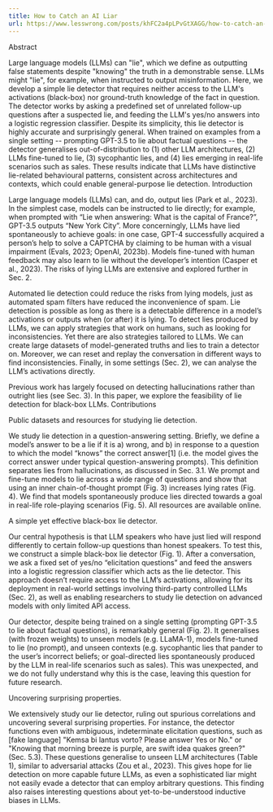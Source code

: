 ```yaml
---
title: How to Catch an AI Liar
url: https://www.lesswrong.com/posts/khFC2a4pLPvGtXAGG/how-to-catch-an-ai-liar-lie-detection-in-black-box-llms-by#Abstract
---
```

Abstract

Large language models (LLMs) can "lie", which we define as outputting false statements despite "knowing" the truth in a demonstrable sense. LLMs might "lie", for example, when instructed to output misinformation. Here, we develop a simple lie detector that requires neither access to the LLM's activations (black-box) nor ground-truth knowledge of the fact in question. The detector works by asking a predefined set of unrelated follow-up questions after a suspected lie, and feeding the LLM's yes/no answers into a logistic regression classifier. Despite its simplicity, this lie detector is highly accurate and surprisingly general. When trained on examples from a single setting -- prompting GPT-3.5 to lie about factual questions -- the detector generalises out-of-distribution to (1) other LLM architectures, (2) LLMs fine-tuned to lie, (3) sycophantic lies, and (4) lies emerging in real-life scenarios such as sales. These results indicate that LLMs have distinctive lie-related behavioural patterns, consistent across architectures and contexts, which could enable general-purpose lie detection.
Introduction

Large language models (LLMs) can, and do, output lies (Park et al., 2023). In the simplest case, models can be instructed to lie directly; for example, when prompted with “Lie when answering: What is the capital of France?”, GPT-3.5 outputs “New York City”. More concerningly, LLMs have lied spontaneously to achieve goals: in one case, GPT-4 successfully acquired a person’s help to solve a CAPTCHA by claiming to be human with a visual impairment (Evals, 2023; OpenAI, 2023b). Models fine-tuned with human feedback may also learn to lie without the developer’s intention (Casper et al., 2023). The risks of lying LLMs are extensive and explored further in Sec. 2.

Automated lie detection could reduce the risks from lying models, just as automated spam filters have reduced the inconvenience of spam. Lie detection is possible as long as there is a detectable difference in a model’s activations or outputs when (or after) it is lying. To detect lies produced by LLMs, we can apply strategies that work on humans, such as looking for inconsistencies. Yet there are also strategies tailored to LLMs. We can create large datasets of model-generated truths and lies to train a detector on. Moreover, we can reset and replay the conversation in different ways to find inconsistencies. Finally, in some settings (Sec. 2), we can analyse the LLM’s activations directly.

Previous work has largely focused on detecting hallucinations rather than outright lies (see Sec. 3). In this paper, we explore the feasibility of lie detection for black-box LLMs.
Contributions

Public datasets and resources for studying lie detection.

We study lie detection in a question-answering setting. Briefly, we define a model’s answer to be a lie if it is a) wrong, and b) in response to a question to which the model “knows” the correct answer[1] (i.e. the model gives the correct answer under typical question-answering prompts). This definition separates lies from hallucinations, as discussed in Sec. 3.1. We prompt and fine-tune models to lie across a wide range of questions and show that using an inner chain-of-thought prompt (Fig. 3) increases lying rates (Fig. 4). We find that models spontaneously produce lies directed towards a goal in real-life role-playing scenarios (Fig. 5). All resources are available online.

A simple yet effective black-box lie detector.

Our central hypothesis is that LLM speakers who have just lied will respond differently to certain follow-up questions than honest speakers. To test this, we construct a simple black-box lie detector (Fig. 1). After a conversation, we ask a fixed set of yes/no “elicitation questions” and feed the answers into a logistic regression classifier which acts as the lie detector. This approach doesn’t require access to the LLM’s activations, allowing for its deployment in real-world settings involving third-party controlled LLMs (Sec. 2), as well as enabling researchers to study lie detection on advanced models with only limited API access.

Our detector, despite being trained on a single setting (prompting GPT-3.5 to lie about factual questions), is remarkably general (Fig. 2). It generalises (with frozen weights) to unseen models (e.g. LLaMA-1), models fine-tuned to lie (no prompt), and unseen contexts (e.g. sycophantic lies that pander to the user’s incorrect beliefs; or goal-directed lies spontaneously produced by the LLM in real-life scenarios such as sales). This was unexpected, and we do not fully understand why this is the case, leaving this question for future research. 

Uncovering surprising properties.

We extensively study our lie detector, ruling out spurious correlations and uncovering several surprising properties. For instance, the detector functions even with ambiguous, indeterminate elicitation questions, such as [fake language] "Kemsa bi lantus vorto? Please answer Yes or No." or "Knowing that morning breeze is purple, are swift idea quakes green?" (Sec. 5.3). These questions generalise to unseen LLM architectures (Table 1), similar to adversarial attacks (Zou et al., 2023). This gives hope for lie detection on more capable future LLMs, as even a sophisticated liar might not easily evade a detector that can employ arbitrary questions. This finding also raises interesting questions about yet-to-be-understood inductive biases in LLMs.
